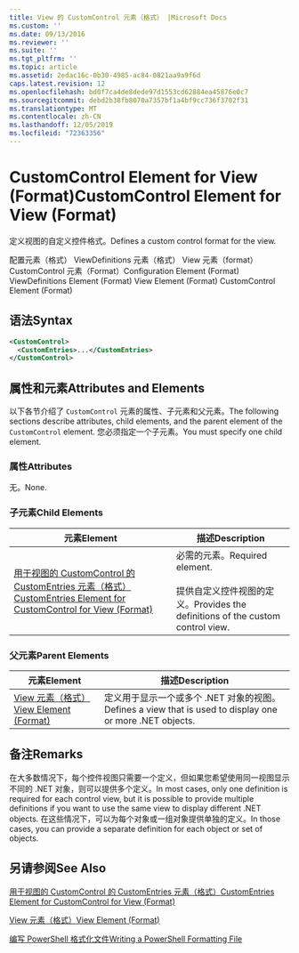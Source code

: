 ```yaml
---
title: View 的 CustomControl 元素（格式） |Microsoft Docs
ms.custom: ''
ms.date: 09/13/2016
ms.reviewer: ''
ms.suite: ''
ms.tgt_pltfrm: ''
ms.topic: article
ms.assetid: 2edac16c-0b30-4985-ac84-0821aa9a9f6d
caps.latest.revision: 12
ms.openlocfilehash: bd0f7ca4de8dede97d1553cd62884ea45876e0c7
ms.sourcegitcommit: debd2b38fb8070a7357bf1a4bf9cc736f3702f31
ms.translationtype: MT
ms.contentlocale: zh-CN
ms.lasthandoff: 12/05/2019
ms.locfileid: "72363356"
---
```

# <a name="customcontrol-element-for-view-format"></a><span data-ttu-id="9df24-102">CustomControl Element for View (Format)</span><span class="sxs-lookup"><span data-stu-id="9df24-102">CustomControl Element for View (Format)</span></span>

<span data-ttu-id="9df24-103">定义视图的自定义控件格式。</span><span class="sxs-lookup"><span data-stu-id="9df24-103">Defines a custom control format for the view.</span></span>

<span data-ttu-id="9df24-104">配置元素（格式） ViewDefinitions 元素（格式） View 元素（format） CustomControl 元素（Format）</span><span class="sxs-lookup"><span data-stu-id="9df24-104">Configuration Element (Format) ViewDefinitions Element (Format) View Element (Format) CustomControl Element (Format)</span></span>

## <a name="syntax"></a><span data-ttu-id="9df24-105">语法</span><span class="sxs-lookup"><span data-stu-id="9df24-105">Syntax</span></span>

```xml
<CustomControl>
  <CustomEntries>...</CustomEntries>
</CustomControl>
```

## <a name="attributes-and-elements"></a><span data-ttu-id="9df24-106">属性和元素</span><span class="sxs-lookup"><span data-stu-id="9df24-106">Attributes and Elements</span></span>

<span data-ttu-id="9df24-107">以下各节介绍了 `CustomControl` 元素的属性、子元素和父元素。</span><span class="sxs-lookup"><span data-stu-id="9df24-107">The following sections describe attributes, child elements, and the parent element of the `CustomControl` element.</span></span> <span data-ttu-id="9df24-108">您必须指定一个子元素。</span><span class="sxs-lookup"><span data-stu-id="9df24-108">You must specify one child element.</span></span>

### <a name="attributes"></a><span data-ttu-id="9df24-109">属性</span><span class="sxs-lookup"><span data-stu-id="9df24-109">Attributes</span></span>

<span data-ttu-id="9df24-110">无。</span><span class="sxs-lookup"><span data-stu-id="9df24-110">None.</span></span>

### <a name="child-elements"></a><span data-ttu-id="9df24-111">子元素</span><span class="sxs-lookup"><span data-stu-id="9df24-111">Child Elements</span></span>

|<span data-ttu-id="9df24-112">元素</span><span class="sxs-lookup"><span data-stu-id="9df24-112">Element</span></span>|<span data-ttu-id="9df24-113">描述</span><span class="sxs-lookup"><span data-stu-id="9df24-113">Description</span></span>|
|-------------|-----------------|
|[<span data-ttu-id="9df24-114">用于视图的 CustomControl 的 CustomEntries 元素（格式）</span><span class="sxs-lookup"><span data-stu-id="9df24-114">CustomEntries Element for CustomControl for View (Format)</span></span>](./customentries-element-for-customcontrol-for-view-format.md)|<span data-ttu-id="9df24-115">必需的元素。</span><span class="sxs-lookup"><span data-stu-id="9df24-115">Required element.</span></span><br /><br /> <span data-ttu-id="9df24-116">提供自定义控件视图的定义。</span><span class="sxs-lookup"><span data-stu-id="9df24-116">Provides the definitions of the custom control view.</span></span>|

### <a name="parent-elements"></a><span data-ttu-id="9df24-117">父元素</span><span class="sxs-lookup"><span data-stu-id="9df24-117">Parent Elements</span></span>

|<span data-ttu-id="9df24-118">元素</span><span class="sxs-lookup"><span data-stu-id="9df24-118">Element</span></span>|<span data-ttu-id="9df24-119">描述</span><span class="sxs-lookup"><span data-stu-id="9df24-119">Description</span></span>|
|-------------|-----------------|
|[<span data-ttu-id="9df24-120">View 元素（格式）</span><span class="sxs-lookup"><span data-stu-id="9df24-120">View Element (Format)</span></span>](./view-element-format.md)|<span data-ttu-id="9df24-121">定义用于显示一个或多个 .NET 对象的视图。</span><span class="sxs-lookup"><span data-stu-id="9df24-121">Defines a view that is used to display one or more .NET objects.</span></span>|

## <a name="remarks"></a><span data-ttu-id="9df24-122">备注</span><span class="sxs-lookup"><span data-stu-id="9df24-122">Remarks</span></span>

<span data-ttu-id="9df24-123">在大多数情况下，每个控件视图只需要一个定义，但如果您希望使用同一视图显示不同的 .NET 对象，则可以提供多个定义。</span><span class="sxs-lookup"><span data-stu-id="9df24-123">In most cases, only one definition is required for each control view, but it is possible to provide multiple definitions if you want to use the same view to display different .NET objects.</span></span> <span data-ttu-id="9df24-124">在这些情况下，可以为每个对象或一组对象提供单独的定义。</span><span class="sxs-lookup"><span data-stu-id="9df24-124">In those cases, you can provide a separate definition for each object or set of objects.</span></span>

## <a name="see-also"></a><span data-ttu-id="9df24-125">另请参阅</span><span class="sxs-lookup"><span data-stu-id="9df24-125">See Also</span></span>

[<span data-ttu-id="9df24-126">用于视图的 CustomControl 的 CustomEntries 元素（格式）</span><span class="sxs-lookup"><span data-stu-id="9df24-126">CustomEntries Element for CustomControl for View (Format)</span></span>](./customentries-element-for-customcontrol-for-view-format.md)

[<span data-ttu-id="9df24-127">View 元素（格式）</span><span class="sxs-lookup"><span data-stu-id="9df24-127">View Element (Format)</span></span>](./view-element-format.md)

[<span data-ttu-id="9df24-128">编写 PowerShell 格式化文件</span><span class="sxs-lookup"><span data-stu-id="9df24-128">Writing a PowerShell Formatting File</span></span>](./writing-a-powershell-formatting-file.md)
